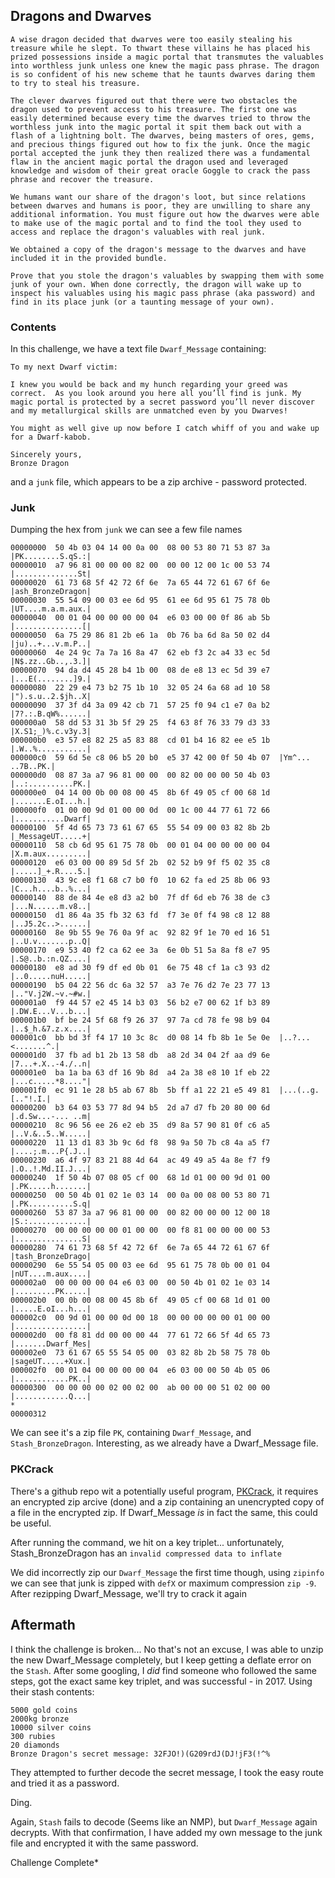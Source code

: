 ## Dragons and Dwarves

```text
A wise dragon decided that dwarves were too easily stealing his treasure while he slept. To thwart these villains he has placed his prized possessions inside a magic portal that transmutes the valuables into worthless junk unless one knew the magic pass phrase. The dragon is so confident of his new scheme that he taunts dwarves daring them to try to steal his treasure.

The clever dwarves figured out that there were two obstacles the dragon used to prevent access to his treasure. The first one was easily determined because every time the dwarves tried to throw the worthless junk into the magic portal it spit them back out with a flash of a lightning bolt. The dwarves, being masters of ores, gems, and precious things figured out how to fix the junk. Once the magic portal accepted the junk they then realized there was a fundamental flaw in the ancient magic portal the dragon used and leveraged knowledge and wisdom of their great oracle Goggle to crack the pass phrase and recover the treasure.

We humans want our share of the dragon's loot, but since relations between dwarves and humans is poor, they are unwilling to share any additional information. You must figure out how the dwarves were able to make use of the magic portal and to find the tool they used to access and replace the dragon's valuables with real junk.

We obtained a copy of the dragon's message to the dwarves and have included it in the provided bundle.

Prove that you stole the dragon's valuables by swapping them with some junk of your own. When done correctly, the dragon will wake up to inspect his valuables using his magic pass phrase (aka password) and find in its place junk (or a taunting message of your own).
```

### Contents

In this challenge, we have a text file `Dwarf_Message` containing:

```text
To my next Dwarf victim:

I knew you would be back and my hunch regarding your greed was correct.  As you look around you here all you’ll find is junk. My magic portal is protected by a secret password you’ll never discover and my metallurgical skills are unmatched even by you Dwarves!

You might as well give up now before I catch whiff of you and wake up for a Dwarf-kabob.

Sincerely yours,
Bronze Dragon

```

and a `junk` file, which appears to be a zip archive - password protected.

### Junk

Dumping the hex from `junk` we can see a few file names 

```text
00000000  50 4b 03 04 14 00 0a 00  08 00 53 80 71 53 87 3a  |PK........S.qS.:|
00000010  a7 96 81 00 00 00 82 00  00 00 12 00 1c 00 53 74  |..............St|
00000020  61 73 68 5f 42 72 6f 6e  7a 65 44 72 61 67 6f 6e  |ash_BronzeDragon|
00000030  55 54 09 00 03 ee 6d 95  61 ee 6d 95 61 75 78 0b  |UT....m.a.m.aux.|
00000040  00 01 04 00 00 00 00 04  e6 03 00 00 0f 86 ab 5b  |...............[|
00000050  6a 75 29 86 81 2b e6 1a  0b 76 ba 6d 8a 50 02 d4  |ju)..+...v.m.P..|
00000060  4e 24 9c 7a 7a 16 8a 47  62 eb f3 2c a4 33 ec 5d  |N$.zz..Gb..,.3.]|
00000070  94 da d4 45 28 b4 1b 00  08 de e8 13 ec 5d 39 e7  |...E(........]9.|
00000080  22 29 e4 73 b2 75 1b 10  32 05 24 6a 68 ad 10 58  |").s.u..2.$jh..X|
00000090  37 3f d4 3a 09 42 cb 71  57 25 f0 94 c1 e7 0a b2  |7?.:.B.qW%......|
000000a0  58 dd 53 31 3b 5f 29 25  f4 63 8f 76 33 79 d3 33  |X.S1;_)%.c.v3y.3|
000000b0  e3 57 e8 82 25 a5 83 88  cd 01 b4 16 82 ee e5 1b  |.W..%...........|
000000c0  59 6d 5e c8 06 b5 20 b0  e5 37 42 00 0f 50 4b 07  |Ym^... ..7B..PK.|
000000d0  08 87 3a a7 96 81 00 00  00 82 00 00 00 50 4b 03  |..:..........PK.|
000000e0  04 14 00 0b 00 08 00 45  8b 6f 49 05 cf 00 68 1d  |.......E.oI...h.|
000000f0  01 00 00 9d 01 00 00 0d  00 1c 00 44 77 61 72 66  |...........Dwarf|
00000100  5f 4d 65 73 73 61 67 65  55 54 09 00 03 82 8b 2b  |_MessageUT.....+|
00000110  58 cb 6d 95 61 75 78 0b  00 01 04 00 00 00 00 04  |X.m.aux.........|
00000120  e6 03 00 00 89 5d 5f 2b  02 52 b9 9f f5 02 35 c8  |.....]_+.R....5.|
00000130  43 9c e8 f1 68 c7 b0 f0  10 62 fa ed 25 8b 06 93  |C...h....b..%...|
00000140  88 de 84 4e e8 d3 a2 b0  7f df 6d eb 76 38 de c3  |...N......m.v8..|
00000150  d1 86 4a 35 fb 32 63 fd  f7 3e 0f f4 98 c8 12 88  |..J5.2c..>......|
00000160  8e 9b 55 9e 76 0a 9f ac  92 82 9f 1e 70 ed 16 51  |..U.v.......p..Q|
00000170  e9 53 40 f2 ca 62 ee 3a  6e 0b 51 5a 8a f8 e7 95  |.S@..b.:n.QZ....|
00000180  e8 ad 30 f9 df ed 0b 01  6e 75 48 cf 1a c3 93 d2  |..0.....nuH.....|
00000190  b5 04 22 56 dc 6a 32 57  a3 7e 76 d2 7e 23 77 13  |.."V.j2W.~v.~#w.|
000001a0  f9 44 57 e2 45 14 b3 03  56 b2 e7 00 62 1f b3 89  |.DW.E...V...b...|
000001b0  bf be 24 5f 68 f9 26 37  97 7a cd 78 fe 98 b9 04  |..$_h.&7.z.x....|
000001c0  bb bd 3f f4 17 10 3c 8c  d0 08 14 fb 8b 1e 5e 0e  |..?...<.......^.|
000001d0  37 fb ad b1 2b 13 58 db  a8 2d 34 04 2f aa d9 6e  |7...+.X..-4./..n|
000001e0  ba 1a ba 63 df 16 9b 8d  a4 2a 38 e8 10 1f eb 22  |...c.....*8...."|
000001f0  ec 91 1e 28 b5 ab 67 8b  5b ff a1 22 21 e5 49 81  |...(..g.[.."!.I.|
00000200  b3 64 03 53 77 8d 94 b5  2d a7 d7 fb 20 80 00 6d  |.d.Sw...-... ..m|
00000210  8c 96 56 ee 26 e2 eb 35  d9 8a 57 90 81 0f c6 a5  |..V.&..5..W.....|
00000220  11 13 d1 83 3b 9c 6d f8  98 9a 50 7b c8 4a a5 f7  |....;.m...P{.J..|
00000230  a6 4f 97 83 21 88 4d 64  ac 49 49 a5 4a 8e f7 f9  |.O..!.Md.II.J...|
00000240  1f 50 4b 07 08 05 cf 00  68 1d 01 00 00 9d 01 00  |.PK.....h.......|
00000250  00 50 4b 01 02 1e 03 14  00 0a 00 08 00 53 80 71  |.PK..........S.q|
00000260  53 87 3a a7 96 81 00 00  00 82 00 00 00 12 00 18  |S.:.............|
00000270  00 00 00 00 00 01 00 00  00 f8 81 00 00 00 00 53  |...............S|
00000280  74 61 73 68 5f 42 72 6f  6e 7a 65 44 72 61 67 6f  |tash_BronzeDrago|
00000290  6e 55 54 05 00 03 ee 6d  95 61 75 78 0b 00 01 04  |nUT....m.aux....|
000002a0  00 00 00 00 04 e6 03 00  00 50 4b 01 02 1e 03 14  |.........PK.....|
000002b0  00 0b 00 08 00 45 8b 6f  49 05 cf 00 68 1d 01 00  |.....E.oI...h...|
000002c0  00 9d 01 00 00 0d 00 18  00 00 00 00 00 01 00 00  |................|
000002d0  00 f8 81 dd 00 00 00 44  77 61 72 66 5f 4d 65 73  |.......Dwarf_Mes|
000002e0  73 61 67 65 55 54 05 00  03 82 8b 2b 58 75 78 0b  |sageUT.....+Xux.|
000002f0  00 01 04 00 00 00 00 04  e6 03 00 00 50 4b 05 06  |............PK..|
00000300  00 00 00 00 02 00 02 00  ab 00 00 00 51 02 00 00  |............Q...|
*
00000312
```

We can see it's a zip file `PK`, containing `Dwarf_Message`, and `Stash_BronzeDragon`. Interesting, as we already have a Dwarf_Message file.

### PKCrack

There's a github repo wit a potentially useful program, [PKCrack](https://github.com/keyunluo/pkcrack), it requires an encrypted zip arcive (done) and a zip containing an unencrypted copy of a file in the encrypted zip. If Dwarf_Message *is* in fact the same, this could be useful.

After running the command, we hit on a key triplet... unfortunately, Stash_BronzeDragon has an `invalid compressed data to inflate`

We did incorrectly zip our `Dwarf_Message` the first time though, using `zipinfo` we can see that junk is zipped with `defX` or maximum compression `zip -9`. After rezipping Dwarf_Message, we'll try to crack it again

## Aftermath

I think the challenge is broken... No that's not an excuse, I was able to unzip the new Dwarf_Message completely, but I keep getting a deflate error on the `Stash`. After some googling, I *did* find someone who followed the same steps, got the exact same key triplet, and was successful - in 2017. Using their stash contents:

```text
5000 gold coins
2000kg bronze
10000 silver coins
300 rubies
20 diamonds
Bronze Dragon's secret message: 32FJO!)(G209rdJ(DJ!jF3(!^%
```

They attempted to further decode the secret message, I took the easy route and tried it as a password. 

Ding.

Again, `Stash` fails to decode (Seems like an NMP), but `Dwarf_Message` again decrypts. With that confirmation, I have added my own message to the junk file and encrypted it with the same password.

Challenge Complete*